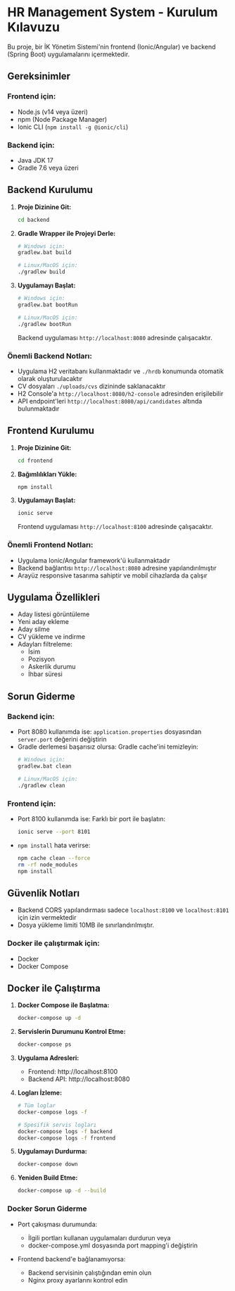 # HR Management System - Kurulum Kılavuzu

Bu proje, bir İK Yönetim Sistemi'nin frontend (Ionic/Angular) ve backend (Spring Boot) uygulamalarını içermektedir.

## Gereksinimler

### Frontend için:
- Node.js (v14 veya üzeri)
- npm (Node Package Manager)
- Ionic CLI (`npm install -g @ionic/cli`)

### Backend için:
- Java JDK 17
- Gradle 7.6 veya üzeri

## Backend Kurulumu

1. **Proje Dizinine Git:**
   ```bash
   cd backend
   ```

2. **Gradle Wrapper ile Projeyi Derle:**
   ```bash
   # Windows için:
   gradlew.bat build

   # Linux/MacOS için:
   ./gradlew build
   ```

3. **Uygulamayı Başlat:**
   ```bash
   # Windows için:
   gradlew.bat bootRun

   # Linux/MacOS için:
   ./gradlew bootRun
   ```

   Backend uygulaması `http://localhost:8080` adresinde çalışacaktır.

### Önemli Backend Notları:
- Uygulama H2 veritabanı kullanmaktadır ve `./hrdb` konumunda otomatik olarak oluşturulacaktır
- CV dosyaları `./uploads/cvs` dizininde saklanacaktır
- H2 Console'a `http://localhost:8080/h2-console` adresinden erişilebilir
- API endpoint'leri `http://localhost:8080/api/candidates` altında bulunmaktadır

## Frontend Kurulumu

1. **Proje Dizinine Git:**
   ```bash
   cd frontend
   ```

2. **Bağımlılıkları Yükle:**
   ```bash
   npm install
   ```

3. **Uygulamayı Başlat:**
   ```bash
   ionic serve
   ```

   Frontend uygulaması `http://localhost:8100` adresinde çalışacaktır.

### Önemli Frontend Notları:
- Uygulama Ionic/Angular framework'ü kullanmaktadır
- Backend bağlantısı `http://localhost:8080` adresine yapılandırılmıştır
- Arayüz responsive tasarıma sahiptir ve mobil cihazlarda da çalışır

## Uygulama Özellikleri

- Aday listesi görüntüleme
- Yeni aday ekleme
- Aday silme
- CV yükleme ve indirme
- Adayları filtreleme:
  - İsim
  - Pozisyon
  - Askerlik durumu
  - İhbar süresi

## Sorun Giderme

### Backend için:
- Port 8080 kullanımda ise: `application.properties` dosyasından `server.port` değerini değiştirin
- Gradle derlemesi başarısız olursa: Gradle cache'ini temizleyin:
  ```bash
  # Windows için:
  gradlew.bat clean

  # Linux/MacOS için:
  ./gradlew clean
  ```

### Frontend için:
- Port 8100 kullanımda ise: Farklı bir port ile başlatın:
  ```bash
  ionic serve --port 8101
  ```
- `npm install` hata verirse:
  ```bash
  npm cache clean --force
  rm -rf node_modules
  npm install
  ```

## Güvenlik Notları

- Backend CORS yapılandırması sadece `localhost:8100` ve `localhost:8101` için izin vermektedir
- Dosya yükleme limiti 10MB ile sınırlandırılmıştır.



### Docker ile çalıştırmak için:
- Docker
- Docker Compose

## Docker ile Çalıştırma

1. **Docker Compose ile Başlatma:**
   ```bash
   docker-compose up -d
   ```

2. **Servislerin Durumunu Kontrol Etme:**
   ```bash
   docker-compose ps
   ```

3. **Uygulama Adresleri:**
   - Frontend: http://localhost:8100
   - Backend API: http://localhost:8080

4. **Logları İzleme:**
   ```bash
   # Tüm loglar
   docker-compose logs -f

   # Spesifik servis logları
   docker-compose logs -f backend
   docker-compose logs -f frontend
   ```

5. **Uygulamayı Durdurma:**
   ```bash
   docker-compose down
   ```

6. **Yeniden Build Etme:**
   ```bash
   docker-compose up -d --build
   ```

### Docker Sorun Giderme

- Port çakışması durumunda:
  - İlgili portları kullanan uygulamaları durdurun veya
  - docker-compose.yml dosyasında port mapping'i değiştirin

- Frontend backend'e bağlanamıyorsa:
  - Backend servisinin çalıştığından emin olun
  - Nginx proxy ayarlarını kontrol edin


